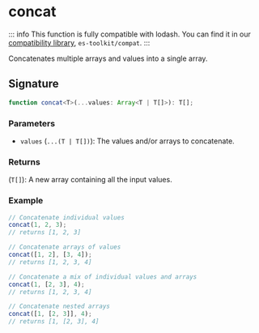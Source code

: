 # concat

::: info
This function is fully compatible with lodash. You can find it in our [compatibility library](../../../compatibility.md), `es-toolkit/compat`.
:::

Concatenates multiple arrays and values into a single array.

## Signature

```typescript
function concat<T>(...values: Array<T | T[]>): T[];
```

### Parameters

- `values` (`...(T | T[])`): The values and/or arrays to concatenate.

### Returns

(`T[]`): A new array containing all the input values.

### Example

```typescript
// Concatenate individual values
concat(1, 2, 3);
// returns [1, 2, 3]

// Concatenate arrays of values
concat([1, 2], [3, 4]);
// returns [1, 2, 3, 4]

// Concatenate a mix of individual values and arrays
concat(1, [2, 3], 4);
// returns [1, 2, 3, 4]

// Concatenate nested arrays
concat([1, [2, 3]], 4);
// returns [1, [2, 3], 4]
```

